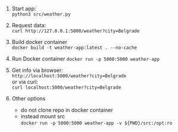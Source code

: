 1. Start app:  
`python3 src/weather.py`

2. Request data:  
`curl http://127.0.0.1:5000/weather?city=Belgrade`

3. Build docker container  
`docker build -t weather-app:latest . --no-cache`  

4. Run Docker container
`docker run -p 5000:5000 weather-app`  

5. Get info via browser:  
`http://localhost:5000/weather?city=Belgrade`  
or via curl:  
`curl localhost:5000/weather?city=Belgrade`  

6. Other options  
    - do not clone repo in docker container
    - instead mount src  
        `docker run -p 5000:5000 weather-app -v ${PWD}/src:/opt:ro`